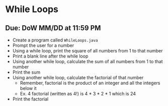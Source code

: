 # While Loops

## Due: DoW MM/DD at 11:59 PM

- Create a program called `WhileLoops.java`
- Prompt the user for a number
- Using a while loop, print the square of all numbers from 1 to that number
- Print a blank line after the while loop
- Using another while loop, calculate the sum of all numbers from 1 to that number
- Print the sum
- Using another while loop, calculate the factorial of that number
  - Remember, factorial is the product of an integer and all the integers below it
  - Ex. 4 factorial (written as 4!) is 4 * 3 * 2 * 1 which is 24
- Print the factorial
